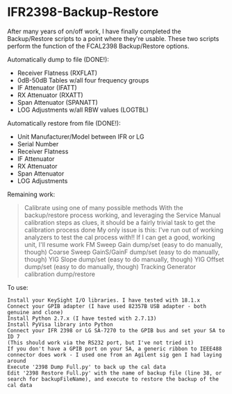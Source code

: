 # IFR2398-Backup-Restore
 After many years of on/off work, I have finally completed the Backup/Restore scripts to a point where they're usable. These two scripts perform the function of the FCAL2398 Backup/Restore options.

Automatically dump to file (DONE!):
- Receiver Flatness (RXFLAT)
- 0dB-50dB Tables w/all four frequency groups
- IF Attenuator (IFATT)
- RX Attenuator (RXATT)
- Span Attenuator (SPANATT)
- LOG Adjustments w/all RBW values (LOGTBL)

Automatically restore from file (DONE!):
- Unit Manufacturer/Model between IFR or LG
- Serial Number
- Receiver Flatness
- IF Attenuator
- RX Attenuator
- Span Attenuator
- LOG Adjustments

Remaining work:

>Calibrate using one of many possible methods
>With the backup/restore process working, and leveraging the Service Manual calibration steps as clues, it should be a fairly trivial task to get the calibration process done
>My only issue is this: I've run out of working analyzers to test the cal process with!! If I can get a good, working unit, I'll resume work
>FM Sweep Gain dump/set (easy to do manually, though)
>Coarse Sweep GainS/GainF dump/set (easy to do manually, though)
>YIG Slope dump/set (easy to do manually, though)
>YIG Offset dump/set (easy to do manually, though)
>Tracking Generator calibration dump/restore

To use:
```
Install your KeySight I/O libraries. I have tested with 18.1.x
Connect your GPIB adapter (I have used 82357B USB adapter - both genuine and clone)
Install Python 2.7.x (I have tested with 2.7.13)
Install PyVisa library into Python
Connect your IFR 2398 or LG SA-7270 to the GPIB bus and set your SA to ID 7
(This should work via the RS232 port, but I've not tried it)
If you don't have a GPIB port on your SA, a generic ribbon to IEEE488 connector does work - I used one from an Agilent sig gen I had laying around
Execute '2398 Dump Full.py' to back up the cal data
Edit '2398 Restore Full.py' with the name of backup file (line 38, or search for backupFileName), and execute to restore the backup of the cal data
```
